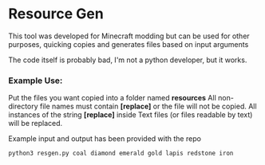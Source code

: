 # Resource Gen
This tool was developed for Minecraft modding but can be used for other purposes, quicking copies and generates files based on input arguments

The code itself is probably bad, I'm not a python developer, but it works.

### Example Use:
Put the files you want copied into a folder named **resources** All non-directory file names must contain **[replace]** or the file will not be copied. All instances of the string **[replace]**  inside Text files (or files readable by text) will be replaced. 

Example input and output has been provided with the repo

    python3 resgen.py coal diamond emerald gold lapis redstone iron

